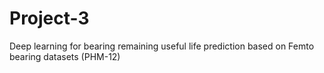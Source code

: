 # Project-3

Deep learning for bearing remaining useful life prediction based on Femto bearing datasets (PHM-12)
